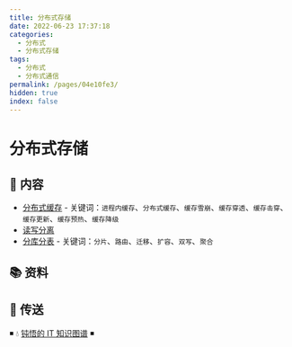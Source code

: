 ```yaml
---
title: 分布式存储
date: 2022-06-23 17:37:18
categories:
  - 分布式
  - 分布式存储
tags:
  - 分布式
  - 分布式通信
permalink: /pages/04e10fe3/
hidden: true
index: false
---
```


# 分布式存储

## 📖 内容

- [分布式缓存](分布式缓存.md) - 关键词：`进程内缓存`、`分布式缓存`、`缓存雪崩`、`缓存穿透`、`缓存击穿`、`缓存更新`、`缓存预热`、`缓存降级`
- [读写分离](读写分离.md)
- [分库分表](分库分表.md) - 关键词：`分片`、`路由`、`迁移`、`扩容`、`双写`、`聚合`

## 📚 资料

## 🚪 传送

◾ 💧 [钝悟的 IT 知识图谱](https://dunwu.github.io/waterdrop/) ◾

